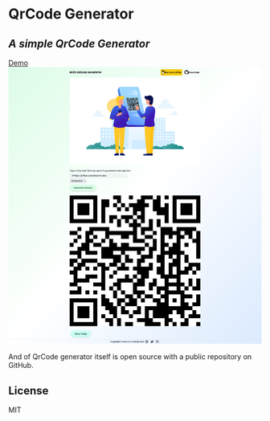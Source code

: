# QrCode Generator

## _A simple QrCode Generator_

[Demo](https://nassim-sadi.github.io/QrCode-generator/)
![alt text](https://github.com/Nassim-sadi/QrCode-generator/blob/master/img/site_img.png?raw=true)

And of QrCode generator itself is open source with a public repository
on GitHub.

## License

MIT
